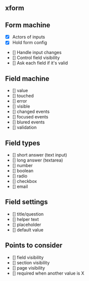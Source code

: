 ## xform

## Form machine

- [x] Actors of inputs
- [x] Hold form config
- [] Handle input changes
- [] Control field visibility
- [] Ask each field if it's valid

## Field machine

- [] value
- [] touched
- [] error
- [] visible
- [] changed events
- [] focused events
- [] blured events
- [] validation

## Field types

- [] short answer (text input)
- [] long answer (textarea)
- [] number
- [] boolean
- [] radio
- [] checkbox
- [] email

## Field settings

- [] title/question
- [] helper text
- [] placeholder
- [] default value

## Points to consider

- [] field visibility
- [] section visibility
- [] page visibility
- [] required when another value is X
